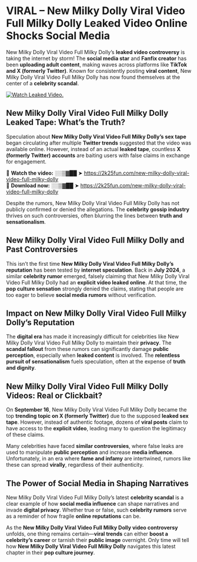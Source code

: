 # VIRAL – New Milky Dolly Viral Video Full Milky Dolly Leaked Video Online Shocks Social Media 

New Milky Dolly Viral Video Full Milky Dolly’s **leaked video controversy** is taking the internet by storm! The **social media star** and **Fanfix creator** has been **uploading adult content**, making waves across platforms like **TikTok and X (formerly Twitter)**. Known for consistently posting **viral content**, New Milky Dolly Viral Video Full Milky Dolly has now found themselves at the center of a **celebrity scandal**.  

[![Watch Leaked Video.](https://miro.medium.com/v2/resize:fit:828/format:webp/1*cilzJN44JGOrTw9NJCrNHA.gif "Watch Leaked Video")](https://2k25fun.com/new-milky-dolly-viral-video-full-milky-dolly)

## **New Milky Dolly Viral Video Full Milky Dolly Leaked Tape: What’s the Truth?**  
Speculation about **New Milky Dolly Viral Video Full Milky Dolly’s sex tape** began circulating after multiple **Twitter trends** suggested that the video was available online. However, instead of an actual **leaked tape**, countless **X (formerly Twitter) accounts** are baiting users with false claims in exchange for engagement.  

🔹 **Watch the video:** ░░▒▓██ ➤ https://2k25fun.com/new-milky-dolly-viral-video-full-milky-dolly  
🔹 **Download now:** ░░▒▓██ ➤ https://2k25fun.com/new-milky-dolly-viral-video-full-milky-dolly  

Despite the rumors, New Milky Dolly Viral Video Full Milky Dolly has not publicly confirmed or denied the allegations. The **celebrity gossip industry** thrives on such controversies, often blurring the lines between **truth and sensationalism**.  

## **New Milky Dolly Viral Video Full Milky Dolly and Past Controversies**  
This isn’t the first time **New Milky Dolly Viral Video Full Milky Dolly’s reputation** has been tested by **internet speculation**. Back in **July 2024**, a similar **celebrity rumor** emerged, falsely claiming that New Milky Dolly Viral Video Full Milky Dolly had an **explicit video leaked online**. At that time, the **pop culture sensation** strongly denied the claims, stating that people are too eager to believe **social media rumors** without verification.  

## **Impact on New Milky Dolly Viral Video Full Milky Dolly’s Reputation**  
The **digital era** has made it increasingly difficult for celebrities like New Milky Dolly Viral Video Full Milky Dolly to maintain their **privacy**. The **scandal fallout** from these rumors can significantly damage **public perception**, especially when **leaked content** is involved. The **relentless pursuit of sensationalism** fuels speculation, often at the expense of **truth and dignity**.  

## **New Milky Dolly Viral Video Full Milky Dolly Videos: Real or Clickbait?**  
On **September 16**, New Milky Dolly Viral Video Full Milky Dolly became the top **trending topic on X (formerly Twitter)** due to the supposed **leaked sex tape**. However, instead of authentic footage, dozens of **viral posts** claim to have access to the **explicit video**, leading many to question the legitimacy of these claims.  

Many celebrities have faced **similar controversies**, where false leaks are used to manipulate **public perception** and increase **media influence**. Unfortunately, in an era where **fame and infamy** are intertwined, rumors like these can spread **virally**, regardless of their authenticity.  

## **The Power of Social Media in Shaping Narratives**  
New Milky Dolly Viral Video Full Milky Dolly’s latest **celebrity scandal** is a clear example of how **social media influence** can shape narratives and invade **digital privacy**. Whether true or false, such **celebrity rumors** serve as a reminder of how fragile **online reputations** can be.  

As the **New Milky Dolly Viral Video Full Milky Dolly video controversy** unfolds, one thing remains certain—**viral trends** can either **boost a celebrity’s career** or tarnish their **public image** overnight. Only time will tell how **New Milky Dolly Viral Video Full Milky Dolly** navigates this latest chapter in their **pop culture journey**. 